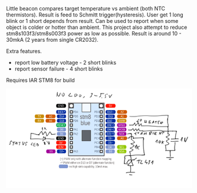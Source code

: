 Little beacon compares target temperature vs ambient (both NTC thermistors). Result is feed to Schmitt trigger(hysteresis). User get 1 long blink or 1 short depends from result. Can be used to report when some object is colder or hotter than ambient. This project also attempt to reduce stm8s103f3/stm8s003f3 power as low as possible. Result is around 10 - 30mkA (2 years from single CR2032).

Extra features.
- report low battery voltage - 2 short blinks
- report sensor failure - 4 short blinks

Requires IAR STM8 for build

![Front view](https://github.com/bga/stm8-low-temp-led-reporter/raw/master/media/sch.png "Schematic")
